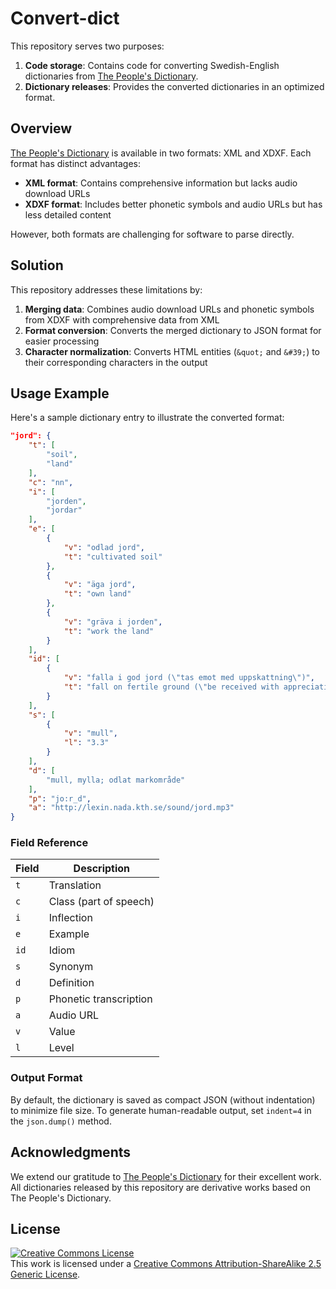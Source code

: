 # Convert-dict

This repository serves two purposes:

1. **Code storage**: Contains code for converting Swedish-English dictionaries from [The People's Dictionary](https://folkets-lexikon.csc.kth.se/folkets/folkets.en.html).
2. **Dictionary releases**: Provides the converted dictionaries in an optimized format.

## Overview

[The People's Dictionary](https://folkets-lexikon.csc.kth.se/folkets/om.en.html) is available in two formats: XML and XDXF. Each format has distinct advantages:

- **XML format**: Contains comprehensive information but lacks audio download URLs
- **XDXF format**: Includes better phonetic symbols and audio URLs but has less detailed content

However, both formats are challenging for software to parse directly.

## Solution

This repository addresses these limitations by:

1. **Merging data**: Combines audio download URLs and phonetic symbols from XDXF with comprehensive data from XML
2. **Format conversion**: Converts the merged dictionary to JSON format for easier processing
3. **Character normalization**: Converts HTML entities (`&quot;` and `&#39;`) to their corresponding characters in the output

## Usage Example

Here's a sample dictionary entry to illustrate the converted format:

```json
"jord": {
    "t": [
        "soil",
        "land"
    ],
    "c": "nn",
    "i": [
        "jorden",
        "jordar"
    ],
    "e": [
        {
            "v": "odlad jord",
            "t": "cultivated soil"
        },
        {
            "v": "äga jord",
            "t": "own land"
        },
        {
            "v": "gräva i jorden",
            "t": "work the land"
        }
    ],
    "id": [
        {
            "v": "falla i god jord (\"tas emot med uppskattning\")",
            "t": "fall on fertile ground (\"be received with appreciation\")"
        }
    ],
    "s": [
        {
            "v": "mull",
            "l": "3.3"
        }
    ],
    "d": [
        "mull, mylla; odlat markområde"
    ],
    "p": "jo:r_d",
    "a": "http://lexin.nada.kth.se/sound/jord.mp3"
}
```

### Field Reference

| Field | Description |
|-------|-------------|
| `t` | Translation |
| `c` | Class (part of speech) |
| `i` | Inflection |
| `e` | Example |
| `id` | Idiom |
| `s` | Synonym |
| `d` | Definition |
| `p` | Phonetic transcription |
| `a` | Audio URL |
| `v` | Value |
| `l` | Level |

### Output Format

By default, the dictionary is saved as compact JSON (without indentation) to minimize file size. To generate human-readable output, set `indent=4` in the `json.dump()` method.

## Acknowledgments

We extend our gratitude to [The People's Dictionary](https://folkets-lexikon.csc.kth.se/folkets/folkets.en.html) for their excellent work. All dictionaries released by this repository are derivative works based on The People's Dictionary.


## License

<a rel="license" href="http://creativecommons.org/licenses/by-sa/2.5/"><img alt="Creative Commons License" style="border-width:0" src="https://i.creativecommons.org/l/by-sa/2.5/88x31.png" /></a><br />This work is licensed under a <a rel="license" href="http://creativecommons.org/licenses/by-sa/2.5/">Creative Commons Attribution-ShareAlike 2.5 Generic License</a>.
